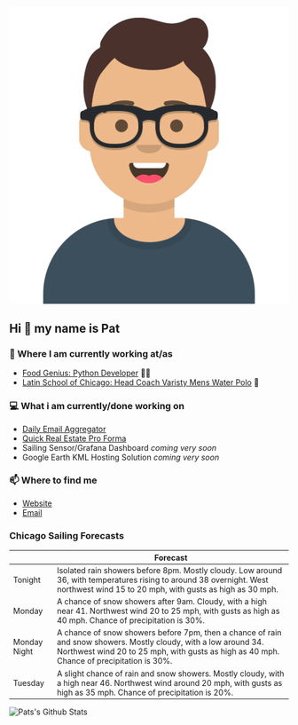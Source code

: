 [![Social banner for p-j-falconer](https://raw.githubusercontent.com/P-J-FALCONER/P-J-FALCONER/master/assets/avataaars.svg)](https://patfalconer.com/)
## Hi :wave: my name is Pat

### 💼 Where I am currently working at/as
- [Food Genius: Python Developer](https://getfoodgenius.com/) 🍔🐍
- [Latin School of Chicago: Head Coach Varisty Mens Water Polo](https://www.latinschool.org/) 🤽


### 💻 What i am currently/done working on
 - [Daily Email Aggregator](https://github.com/P-J-FALCONER/dott_daily_mail)
 - [Quick Real Estate Pro Forma](https://github.com/P-J-FALCONER/henry)
 - Sailing Sensor/Grafana Dashboard *coming very soon*
 - Google Earth KML Hosting Solution *coming very soon*

### 📫 Where to find me
 - [Website](https://patfalconer.com/)
 - [Email](mailto:patrick.j.falconer@gmail.com)


### Chicago Sailing Forecasts
|   | Forecast  |
|---|---|
| Tonight | Isolated rain showers before 8pm. Mostly cloudy. Low around 36, with temperatures rising to around 38 overnight. West northwest wind 15 to 20 mph, with gusts as high as 30 mph. |
| Monday | A chance of snow showers after 9am. Cloudy, with a high near 41. Northwest wind 20 to 25 mph, with gusts as high as 40 mph. Chance of precipitation is 30%. |
| Monday Night | A chance of snow showers before 7pm, then a chance of rain and snow showers. Mostly cloudy, with a low around 34. Northwest wind 20 to 25 mph, with gusts as high as 40 mph. Chance of precipitation is 30%. |
| Tuesday | A slight chance of rain and snow showers. Mostly cloudy, with a high near 46. Northwest wind around 20 mph, with gusts as high as 35 mph. Chance of precipitation is 20%. |

![Pats's Github Stats](https://github-readme-stats.vercel.app/api?username=p-j-falconer&show_icons=true&theme=radical)
